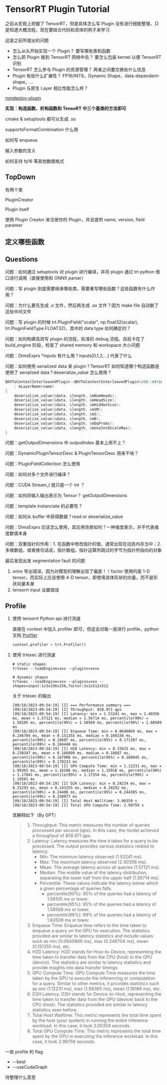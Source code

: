 # TensorRT Plugin Tutorial

之前从宏观上把握了 TensorRT，但是具体怎么写 Plugin 没有进行细致整理，只是知道大概流程，现在要结合代码和具体的例子来学习

这是之前所提出的问题

- 怎么从头开始实现一个 Plugin？ 要写哪些类和函数 
- 怎么把 Plugin 接到 TensorRT 网络中去？ 要怎么包装 kernel 以便 TensorRT 识别
- TensorRT 怎么参与 Plugin 的资源管理？ 两者之间要交换些什么信息 
- Plugin 有些什么扩展性？ FP16/INT8，Dynamic Shape，data-dependent-shape，… 
- Plugin 与原生 Layer 相比性能怎么样？





[mmdeploy-plugin](https://mmdeploy.readthedocs.io/zh_CN/latest/tutorial/07_write_a_plugin.html)

**实现：构造函数、析构函数和 TensoRT 中三个基类的方法即可**

cmake & setuptools 都可以生成 .so

supportsFormatCombination 什么用

如何写 enqueue

输入参数的含义

如何支持 fp16 等其他数据格式

## TopDown

有两个类

PluginCreator

Plugin itself

使用 Plugin Creator 来注册你的 Plugin，并且提供 name, version, field paramer

## 定义哪些函数



## Questions

问题：如何通过 setuptools 对 plugin 进行编译，并将 plugin 通过 trt python 借口进行调用（直接使用和 ONNX parser）

问题：写 plugin 到底需要继承哪些类，需要重写哪些函数？这些函数有什么作用？

问题：为什么要先生成 .o 文件，然后再生成 .so 文件？因为 make file 自动删了这些中间文件

问题：写 plugin 的时候 trt.PluginField("scalar", np.float32(scalar), trt.PluginFieldType.FLOAT32)，其中的 data type 如何确定的？

问题：如何构建高效写 plugin 的流程，标准的 debug 流程。目前卡在了 build_engine 阶段，检查了 shared memory 和 workspace 大小问题

问题：DimsExprs *inputs 有什么用？inputs[0,1,2,...] 代表了什么

问题：如何使用 serialized data 来 plugin？TensorRT 如何知道哪个构造函数是使用了 serialized data？deserialize_value 怎么使用？

```cpp
QKVToContextInterleavedPlugin::QKVToContextInterleavedPlugin(std::string const& name, void const* data, size_t length)
    : mLayerName(name)
{
    deserialize_value(&data, &length, &mNumHeads);
    deserialize_value(&data, &length, &mHeadSize);
    deserialize_value(&data, &length, &mHiddenSize);
    deserialize_value(&data, &length, &mSM);
    deserialize_value(&data, &length, &mS);
    deserialize_value(&data, &length, &mB);
    deserialize_value(&data, &length, &mDqProbs);
    deserialize_value(&data, &length, &mUseInt8ScaleMax);
}
```



问题：getOutputDimensions 中 outputIndex 基本上用不上？

问题：DynamicPluginTensorDesc & PluginTensorDesc 用来干啥？

问题：PluginFieldCollection 怎么使用

问题：如何对多个文件进行编译？

问题：CUDA Stream_t 就只是一个 int ？

问题：如何将输入输出表示为 Tensor？ getOutputDimensions

问题：template instanciate 的必要性？

问题：如何从 buffer 中获得数据？read or deserialize_value

问题：DimsExprs 应该怎么使用，其应用场景如何？一种维度表示，并不代表维度数值本身

问题：双重指针的作用：1. 在函数中修改指针的值，通常出现在动态内存当中；2. 多维数组，或者换句话说，指针数组。指针运算所跳过的字节为指针所指向的对象

最后发现出发 segmentation fault 的问题

1. onnx 导出错误，因为对模型的理解出现了偏差！！factor 使用的是 1-D tensor，而实际上应该使用 4-D tensor，即使用具体形状的向量，而不是形状向量本身
2. tensorrt input 设置错误

## Profile

1. 使用 tensorrt Python api 进行测速

   直接在 context 中加入 profiler 即可，但这会对每一层进行 profile，python 文档 [Profiler](https://docs.nvidia.com/deeplearning/tensorrt/api/python_api/infer/Core/Profiler.html)

   ```python
   context.profiler = trt.Profiler()
   ```

2. 使用 trtexec 进行测速

   ```shell
   # static shapes
   trtexec --loadEngine=xxx --plugins=xxxx
   
   # dynamic shapes
   trtexec --loadEngine=xxx --plugins=xxx --shapes=input:1x3x256x256,factor:1x1x512x512
   ```

   关于 trtexec 的输出

   ```shell
   [09/18/2023-09:54:19] [I] === Performance summary ===
   [09/18/2023-09:54:19] [I] Throughput: 858.971 qps
   [09/18/2023-09:54:19] [I] Latency: min = 1.53241 ms, max = 2.40356 ms, mean = 1.57121 ms, median = 1.56714 ms, percentile(90%) = 1.58105 ms, percentile(95%) = 1.58569 ms, percentile(99%) = 1.60509 ms
   [09/18/2023-09:54:19] [I] Enqueue Time: min = 0.0640869 ms, max = 0.246704 ms, mean = 0.151355 ms, median = 0.160156 ms, percentile(90%) = 0.16687 ms, percentile(95%) = 0.171387 ms, percentile(99%) = 0.184448 ms
   [09/18/2023-09:54:19] [I] H2D Latency: min = 0.15625 ms, max = 0.230347 ms, mean = 0.166099 ms, median = 0.16687 ms, percentile(90%) = 0.167908 ms, percentile(95%) = 0.168945 ms, percentile(99%) = 0.178223 ms
   [09/18/2023-09:54:19] [I] GPU Compute Time: min = 1.12231 ms, max = 1.99365 ms, mean = 1.16186 ms, median = 1.15918 ms, percentile(90%) = 1.17041 ms, percentile(95%) = 1.17554 ms, percentile(99%) = 1.19501 ms
   [09/18/2023-09:54:19] [I] D2H Latency: min = 0.24234 ms, max = 0.25293 ms, mean = 0.243255 ms, median = 0.24292 ms, percentile(90%) = 0.24408 ms, percentile(95%) = 0.244385 ms, percentile(99%) = 0.250977 ms
   [09/18/2023-09:54:19] [I] Total Host Walltime: 3.00359 s
   [09/18/2023-09:54:19] [I] Total GPU Compute Time: 2.99759 s
   ```

   其解释如下（By GPT）

   > 1. Throughput: This metric measures the number of queries processed per second (qps). In this case, the model achieved a throughput of 858.971 qps.
   > 2. Latency: Latency measures the time it takes for a query to be processed. The output provides various statistics related to latency:
   >    - Min: The minimum latency observed (1.53241 ms).
   >    - Max: The maximum latency observed (2.40356 ms).
   >    - Mean: The average latency across all queries (1.57121 ms).
   >    - Median: The middle value of the latency distribution, separating the lower half from the upper half (1.56714 ms).
   >    - Percentile: These values indicate the latency below which a given percentage of queries falls.
   >      - percentile(90%): 90% of the queries had a latency of 1.58105 ms or lower.
   >      - percentile(95%): 95% of the queries had a latency of 1.58569 ms or lower.
   >      - percentile(99%): 99% of the queries had a latency of 1.60509 ms or lower.
   > 3. Enqueue Time: Enqueue time refers to the time taken to enqueue a query on the GPU for execution. The statistics provided are similar to latency statistics and include values such as min (0.0640869 ms), max (0.246704 ms), mean (0.151355 ms), etc.
   > 4. H2D Latency: H2D stands for Host-to-Device, representing the time taken to transfer data from the CPU (host) to the GPU (device). The statistics are similar to latency statistics and provide insights into data transfer timings.
   > 5. GPU Compute Time: GPU Compute Time measures the time taken by the GPU to execute the inferencing or computation for a query. Similar to other metrics, it provides statistics such as min (1.12231 ms), max (1.99365 ms), mean (1.16186 ms), etc.
   > 6. D2H Latency: D2H stands for Device-to-Host, representing the time taken to transfer data from the GPU (device) back to the CPU (host). The statistics provided are similar to latency statistics seen before.
   > 7. Total Host Walltime: This metric represents the total time spent by the host (your system) in running the entire inference workload. In this case, it took 3.00359 seconds.
   > 8. Total GPU Compute Time: This metric represents the total time spent by the GPU in executing the inference workload. In this case, it took 2.99759 seconds.

一些 profile 的 flag

- --best
- --useCudaGraph

待整理什么意思

